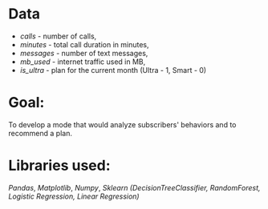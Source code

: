 # **Data**

* *calls* - number of calls,
* *minutes* - total call duration in minutes,
* *messages* - number of text messages,
* *mb_used* - internet traffic used in MB,
* *is_ultra* - plan for the current month (Ultra - 1, Smart - 0)

# **Goal:**
 To develop a mode that would analyze subscribers' behaviors and to recommend a plan.

# **Libraries used:**
 *Pandas*, *Matplotlib*, *Numpy*, *Sklearn (DecisionTreeClassifier, RandomForest, Logistic Regression, Linear Regression)*
 
